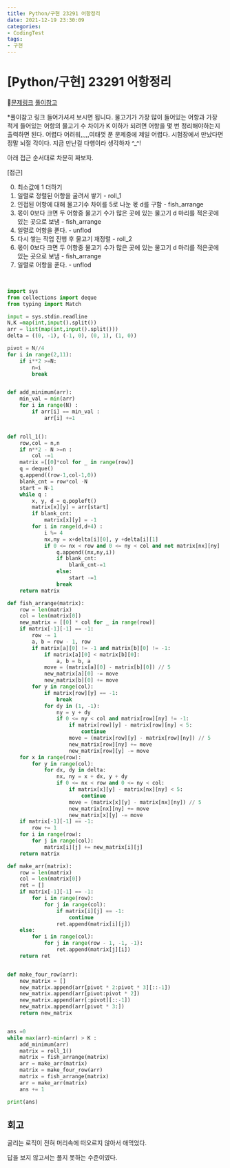 ```yaml
---
title: Python/구현 23291 어항정리
date: 2021-12-19 23:30:09
categories:
- CodingTest
tags:
- 구현
---
```


# [Python/구현] 23291 어항정리

📌[문제링크](https://www.acmicpc.net/problem/23291) [풀이참고](https://devlibrary00108.tistory.com/663)

  

*풀이참고 링크 들어가셔셔 보시면 됩니다.  물고기가 가장 많이 들어있는 어항과 가장 적게 들어있는 어항의 물고기 수 차이가 K 이하가 되려면 어항을 몇 번 정리해야하는지 출력하면 된다.  어렵다 어려워,,,,,여태껏 푼 문제중에 제일 어렵다. 시험장에서 만났다면 정말 뇌절 각이다.   지금 만난걸 다행이라 생각하자 ^_^!   

아래 접근 순서대로 차분히 짜보자.

  

[접근]

0. 최소값에 1 더하기
1. 일렬로 정렬된 어항을 굴려서 쌓기 - roll_1
2. 인접된 어항에 대해 물고기수 차이를 5로 나눈 몫 d를 구함 - fish_arrange
3. 몫이 0보다 크면 두 어항중 물고기 수가 많은 곳에 있는 물고기 d 마리를 적은곳에 있는 곳으로 보냄 - fish_arrange
4. 일렬로 어항을 푼다. - unflod
5. 다시 쌓는 작업 진행 후 물고기 재정렬 - roll_2
6. 몫이 0보다 크면 두 어항중 물고기 수가 많은 곳에 있는 물고기 d 마리를 적은곳에 있는 곳으로 보냄 - fish_arrange
7. 일렬로 어항을 푼다. - unflod

​    

```python
import sys
from collections import deque
from typing import Match 

input = sys.stdin.readline
N,K =map(int,input().split())
arr = list(map(int,input().split()))
delta = ((0, -1), (-1, 0), (0, 1), (1, 0))

pivot = N//4
for i in range(2,11):
    if i**2 >=N:
        n=i
        break


def add_minimum(arr):
    min_val = min(arr)
    for i in range(N) :
        if arr[i] == min_val :
            arr[i] +=1


def roll_1():
    row,col = n,n
    if n**2 - N >=n :
        col -=1
    matrix =[[0]*col for _ in range(row)]
    q = deque()
    q.append((row-1,col-1,0))
    blank_cnt = row*col -N
    start = N-1
    while q :
        x, y, d = q.popleft()
        matrix[x][y] = arr[start]
        if blank_cnt:
            matrix[x][y] = -1
        for i in range(d,d+4) :
            i %= 4
            nx,ny = x+delta[i][0], y +delta[i][1]
            if 0 <= nx < row and 0 <= ny < col and not matrix[nx][ny] :
                q.append((nx,ny,i))
                if blank_cnt:
                    blank_cnt-=1
                else:
                    start -=1
                break
    return matrix

def fish_arrange(matrix):
    row = len(matrix)
    col = len(matrix[0])
    new_matrix = [[0] * col for _ in range(row)]
    if matrix[-1][-1] == -1:
        row -= 1
        a, b = row - 1, row
        if matrix[a][0] != -1 and matrix[b][0] != -1:
            if matrix[a][0] < matrix[b][0]:
                a, b = b, a
            move = (matrix[a][0] - matrix[b][0]) // 5
            new_matrix[a][0] -= move
            new_matrix[b][0] += move
        for y in range(col):
            if matrix[row][y] == -1:
                break
            for dy in (1, -1):
                ny = y + dy
                if 0 <= ny < col and matrix[row][ny] != -1:
                    if matrix[row][y] - matrix[row][ny] < 5:
                        continue
                    move = (matrix[row][y] - matrix[row][ny]) // 5
                    new_matrix[row][ny] += move
                    new_matrix[row][y] -= move 
    for x in range(row):
        for y in range(col):
            for dx, dy in delta:
                nx, ny = x + dx, y + dy
                if 0 <= nx < row and 0 <= ny < col:
                    if matrix[x][y] - matrix[nx][ny] < 5:
                        continue
                    move = (matrix[x][y] - matrix[nx][ny]) // 5
                    new_matrix[nx][ny] += move
                    new_matrix[x][y] -= move
    if matrix[-1][-1] == -1:
        row += 1
    for i in range(row):
        for j in range(col):
            matrix[i][j] += new_matrix[i][j]
    return matrix

def make_arr(matrix):
    row = len(matrix)
    col = len(matrix[0])
    ret = []
    if matrix[-1][-1] == -1:
        for i in range(row):
            for j in range(col):
                if matrix[i][j] == -1:
                    continue
                ret.append(matrix[i][j])
    else:
        for i in range(col):
            for j in range(row - 1, -1, -1):
                ret.append(matrix[j][i])
    return ret


def make_four_row(arr):
    new_matrix = []
    new_matrix.append(arr[pivot * 2:pivot * 3][::-1])
    new_matrix.append(arr[pivot:pivot * 2])
    new_matrix.append(arr[:pivot][::-1])
    new_matrix.append(arr[pivot * 3:])
    return new_matrix


ans =0
while max(arr)-min(arr) > K :
    add_minimum(arr)
    matrix = roll_1()
    matrix = fish_arrange(matrix)
    arr = make_arr(matrix)
    matrix = make_four_row(arr)
    matrix = fish_arrange(matrix)
    arr = make_arr(matrix)
    ans += 1

print(ans)

```

  

## 회고

굴리는 로직이 전혀 머리속에 떠오르지 않아서 애먹었다. 

답을 보지 않고서는 풀지 못하는 수준이였다.
